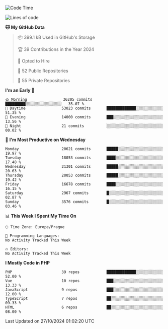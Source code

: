 <!--START_SECTION:waka-->
![Code Time](http://img.shields.io/badge/Code%20Time-1%2C583%20hrs%2058%20mins-blue)

![Lines of code](https://img.shields.io/badge/From%20Hello%20World%20I%27ve%20Written-32.5%20million%20lines%20of%20code-blue)

**🐱 My GitHub Data** 

> 📦 399.1 kB Used in GitHub's Storage 
 > 
> 🏆 39 Contributions in the Year 2024
 > 
> 💼 Opted to Hire
 > 
> 📜 52 Public Repositories 
 > 
> 🔑 55 Private Repositories 
 > 
**I'm an Early 🐤** 

```text
🌞 Morning                36205 commits       █████████░░░░░░░░░░░░░░░░   35.07 % 
🌆 Daytime                53023 commits       █████████████░░░░░░░░░░░░   51.35 % 
🌃 Evening                14000 commits       ███░░░░░░░░░░░░░░░░░░░░░░   13.56 % 
🌙 Night                  21 commits          ░░░░░░░░░░░░░░░░░░░░░░░░░   00.02 % 
```
📅 **I'm Most Productive on Wednesday** 

```text
Monday                   20621 commits       █████░░░░░░░░░░░░░░░░░░░░   19.97 % 
Tuesday                  18053 commits       ████░░░░░░░░░░░░░░░░░░░░░   17.48 % 
Wednesday                21301 commits       █████░░░░░░░░░░░░░░░░░░░░   20.63 % 
Thursday                 20053 commits       █████░░░░░░░░░░░░░░░░░░░░   19.42 % 
Friday                   16678 commits       ████░░░░░░░░░░░░░░░░░░░░░   16.15 % 
Saturday                 2967 commits        █░░░░░░░░░░░░░░░░░░░░░░░░   02.87 % 
Sunday                   3576 commits        █░░░░░░░░░░░░░░░░░░░░░░░░   03.46 % 
```


📊 **This Week I Spent My Time On** 

```text
🕑︎ Time Zone: Europe/Prague

💬 Programming Languages: 
No Activity Tracked This Week

🔥 Editors: 
No Activity Tracked This Week
```

**I Mostly Code in PHP** 

```text
PHP                      39 repos            █████████████░░░░░░░░░░░░   52.00 % 
Vue                      10 repos            ███░░░░░░░░░░░░░░░░░░░░░░   13.33 % 
JavaScript               9 repos             ███░░░░░░░░░░░░░░░░░░░░░░   12.00 % 
TypeScript               7 repos             ██░░░░░░░░░░░░░░░░░░░░░░░   09.33 % 
HTML                     6 repos             ██░░░░░░░░░░░░░░░░░░░░░░░   08.00 % 
```




 Last Updated on 27/10/2024 01:02:20 UTC
<!--END_SECTION:waka-->
<!--
**AlexKratky/AlexKratky** is a ✨ _special_ ✨ repository because its `README.md` (this file) appears on your GitHub profile.

Here are some ideas to get you started:

- 🔭 I’m currently working on ...
- 🌱 I’m currently learning ...
- 👯 I’m looking to collaborate on ...
- 🤔 I’m looking for help with ...
- 💬 Ask me about ...
- 📫 How to reach me: ...
- 😄 Pronouns: ...
- ⚡ Fun fact: ...
-->
